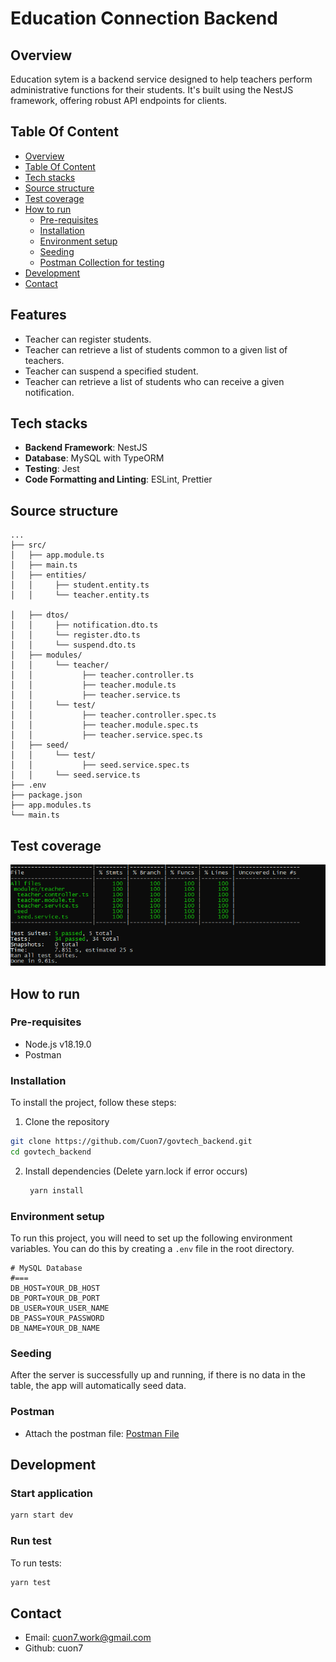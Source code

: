 # Education Connection Backend

## Overview
Education sytem is a backend service designed to help teachers perform administrative functions for their students. It's built using the NestJS framework, offering robust API endpoints for clients.

## Table Of Content
- [Overview](#overview)
- [Table Of Content](#table-of-content)
- [Tech stacks](#tech-stacks)
- [Source structure](#source-structure)
- [Test coverage](#test-coverage)
- [How to run](#how-to-run)
  - [Pre-requisites](#pre-requisites)
  - [Installation](#installation)
  - [Environment setup](#environment-setup)
  - [Seeding](#seeding)
  - [Postman Collection for testing](#postman)
- [Development](#development)
- [Contact](#contact)

## Features
- Teacher can register students.
- Teacher can retrieve a list of students common to a given list of teachers.
- Teacher can suspend a specified student.
- Teacher can retrieve a list of students who can receive a given notification.

## Tech stacks
- **Backend Framework**: NestJS
- **Database**: MySQL with TypeORM
- **Testing**: Jest
- **Code Formatting and Linting**: ESLint, Prettier


## Source structure
```tree
...
├── src/
│   ├── app.module.ts
│   ├── main.ts
│   ├── entities/
│   │     ├── student.entity.ts
│   │     └── teacher.entity.ts

│   ├── dtos/
│   │     ├── notification.dto.ts
│   │     └── register.dto.ts
│   │     └── suspend.dto.ts
│   ├── modules/
│   │     └── teacher/
│   │           ├── teacher.controller.ts
│   │           ├── teacher.module.ts
│   │           ├── teacher.service.ts
│   │     └── test/
│   │           ├── teacher.controller.spec.ts
│   │           ├── teacher.module.spec.ts
│   │           ├── teacher.service.spec.ts
│   ├── seed/
│   │     └── test/
│   │           ├── seed.service.spec.ts
│   │     └── seed.service.ts
├── .env
├── package.json
├── app.modules.ts
└── main.ts
```

## Test coverage
![test-coverage](images/test-coverage.png)

## How to run
### Pre-requisites
- Node.js v18.19.0
- Postman

### Installation
To install the project, follow these steps:

1. Clone the repository
```bash
git clone https://github.com/Cuon7/govtech_backend.git
cd govtech_backend
```

2. Install dependencies (Delete yarn.lock if error occurs)

   ```bash
    yarn install
   ```

### Environment setup

To run this project, you will need to set up the following environment variables. You can do this by creating a `.env` file in the root directory.
```plaintext
# MySQL Database
#===
DB_HOST=YOUR_DB_HOST
DB_PORT=YOUR_DB_PORT
DB_USER=YOUR_USER_NAME
DB_PASS=YOUR_PASSWORD
DB_NAME=YOUR_DB_NAME
```

### Seeding

After the server is successfully up and running, if there is no data in the table, the app will automatically seed data.

### Postman

- Attach the postman file: [Postman File](/Edu%20Sys%20APIs.postman_collection.json)

## Development
### Start application
```bash
yarn start dev
```

### Run test
To run tests:
```bash
yarn test
```

## Contact
- Email: cuon7.work@gmail.com
- Github: cuon7